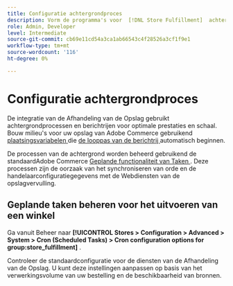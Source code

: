 ```yaml
---
title: Configuratie achtergrondproces
description: Vorm de programma's voor  [!DNL Store Fulfillment]  achtergrondprocessen die in het synchroniseren van gegevens met de uitvoeringsdiensten worden gebruikt.
role: Admin, Developer
level: Intermediate
source-git-commit: cb69e11cd54a3ca1ab66543c4f28526a3cf1f9e1
workflow-type: tm+mt
source-wordcount: '116'
ht-degree: 0%

---
```



# Configuratie achtergrondproces

De integratie van de Afhandeling van de Opslag gebruikt achtergrondprocessen en berichtrijen voor optimale prestaties en schaal. Bouw milieu&#39;s voor uw opslag van Adobe Commerce gebruikend [ plaatsingsvariabelen ](https://experienceleague.adobe.com/en/docs/commerce-cloud-service/user-guide/configure/env/stage/variables-deploy#cron_consumers_runner) die [ de looppas van de berichtrij ](https://experienceleague.adobe.com/en/docs/commerce-operations/configuration-guide/message-queues/message-queue-framework) automatisch beginnen.

De processen van de achtergrond worden beheerd gebruikend de standaardAdobe Commerce [ Geplande functionaliteit van Taken ](https://experienceleague.adobe.com/en/docs/commerce-admin/systems/tools/cron). Deze processen zijn de oorzaak van het synchroniseren van orde en de handelaarconfiguratiegegevens met de Webdiensten van de opslagvervulling.

## Geplande taken beheren voor het uitvoeren van een winkel

Ga vanuit Beheer naar **[!UICONTROL Stores > Configuration > Advanced > System > Cron (Scheduled Tasks) > Cron configuration options for group:store_fulfillment]** .

Controleer de standaardconfiguratie voor de diensten van de Afhandeling van de Opslag. U kunt deze instellingen aanpassen op basis van het verwerkingsvolume van uw bestelling en de beschikbaarheid van bronnen.
